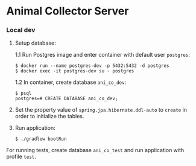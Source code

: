 # Animal Collector Server

### Local dev

1. Setup database:

    1.1 Run Postgres image and enter container with default user `postgres`:
    ```console
    $ docker run --name postgres-dev -p 5432:5432 -d postgres
    $ docker exec -it postgres-dev su - postgres
    ```
    
    1.2 In container, create database `ani_co_dev`:
    ```
    $ psql
    postgres=# CREATE DATABASE ani_co_dev;
    ```
    

2. Set the property value of `spring.jpa.hibernate.ddl-auto` to `create` in order to initialize the tables.

3. Run application:

    ```console
    $ ./gradlew bootRun
    ```

For running tests, create database `ani_co_test` and run application with profile `test`.